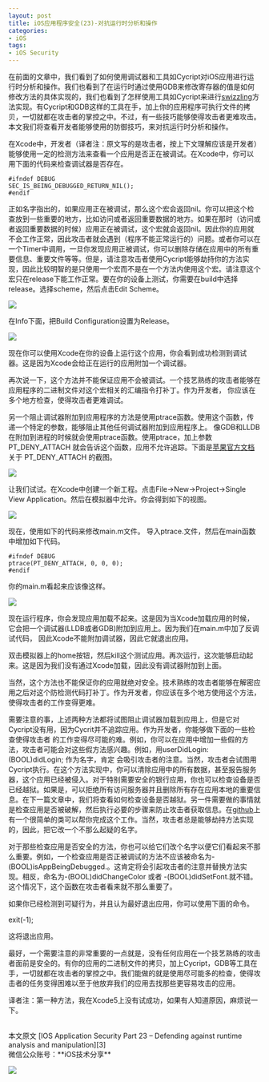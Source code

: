 ```yaml
---
layout: post  
title: iOS应用程序安全(23)-对抗运行时分析和操作  
categories:  
- iOS  
tags:    
- iOS Security
---   
```


在前面的文章中，我们看到了如何使用调试器和工具如Cycript对iOS应用进行运行时分析和操作。我们也看到了在运行时通过使用GDB来修改寄存器的值是如何修改方法的具体实现的，我们也看到了怎样使用工具如Cycript来进行[swizzling][1]方法实现。有Cycript和GDB这样的工具在手，加上你的应用程序可执行文件的拷贝，一切就都在攻击者的掌控之中。不过，有一些技巧能够使得攻击者更难攻击。本文我们将查看开发者能够使用的防御技巧，来对抗运行时分析和操作。

在Xcode中，开发者（译者注：原文写的是攻击者，按上下文理解应该是开发者）能够使用一定的检测方法来查看一个应用是否正在被调试。在Xcode中，你可以用下面的代码来检查调试器是否存在。

    #ifndef DEBUG
    SEC_IS_BEING_DEBUGGED_RETURN_NIL();
    #endif


正如名字指出的，如果应用正在被调试，那么这个宏会返回nil。你可以把这个检查放到一些重要的地方，比如访问或者返回重要数据的地方。如果在那时（访问或者返回重要数据的时候）应用正在被调试，这个宏就会返回nil。因此你的应用就不会工作正常，因此攻击者就会遇到（程序不能正常运行的）问题。或者你可以在一个Timer中调用，一旦你发现应用正被调试，你可以删除存储在应用中的所有重要信息、重要文件等等。但是，请注意攻击者使用Cycript能够劫持你的方法实现，因此比较明智的是只使用一个宏而不是在一个方法内使用这个宏。请注意这个宏只在release下能工作正常。要在你的设备上测试，你需要在build中选择release。选择scheme，然后点击Edit Scheme。

![](http://resources.infosecinstitute.com/wp-content/uploads/111313_1602_IOSApplicat1.png)

在Info下面，把Build Configuration设置为Release。

![](http://resources.infosecinstitute.com/wp-content/uploads/111313_1602_IOSApplicat2.png)


现在你可以使用Xcode在你的设备上运行这个应用，你会看到成功检测到调试器。这是因为Xcode会给正在运行的应用附加一个调试器。


再次说一下，这个方法并不能保证应用不会被调试。一个技艺熟练的攻击者能够在应用程序的二进制文件对这个宏相关的汇编指令打补丁。作为开发者，
你应该在多个地方检查，使得攻击者更难调试。

另一个阻止调试器附加到应用程序的方法是使用ptrace函数。使用这个函数，传递一个特定的参数，能够阻止其他任何调试器附加到应用程序上。
像GDB和LLDB在附加到进程的时候就会使用ptrace函数。使用ptrace，加上参数PT_DENY_ATTACH 就会告诉这个函数，应用不允许追踪。下面是[苹果官方文档][2]关于
PT_DENY_ATTACH 的截图。

![](http://resources.infosecinstitute.com/wp-content/uploads/111313_1602_IOSApplicat3.png)

让我们试试。在Xcode中创建一个新工程。点击File->New->Project->Single View Application。然后在模拟器中允许。你会得到如下的视图。

![](http://resources.infosecinstitute.com/wp-content/uploads/111313_1602_IOSApplicat4.png)

现在，使用如下的代码来修改main.m文件。
导入ptrace.文件，然后在main函数中增加如下代码。


    #ifndef DEBUG
    ptrace(PT_DENY_ATTACH, 0, 0, 0);
    #endif
    
你的main.m看起来应该像这样。


![](http://resources.infosecinstitute.com/wp-content/uploads/111313_1602_IOSApplicat5.png)

现在运行程序，你会发现应用加载不起来。这是因为当Xcode加载应用的时候，它会把一个调试器(LLDB或者GDB)附加到应用上。因为我们在main.m中加了反调试代码，
因此Xcode不能附加调试器，因此它就退出应用。

双击模拟器上的home按钮，然后kill这个测试应用。再次运行，这次能够启动起来。这是因为我们没有通过Xcode加载，因此没有调试器附加到上面。

当然，这个方法也不能保证你的应用就绝对安全。技术熟练的攻击者能够在解密应用之后对这个防检测代码打补丁。作为开发者，你应该在多个地方使用这个方法，
使得攻击者的工作变得更难。


需要注意的事，上述两种方法都将试图阻止调试器加载到应用上，但是它对Cycript没有用，因为Cycrit并不追踪应用。作为开发者，你能够做下面的一些检查使得攻击者
的工作变得尽可能的难。例如，你可以在应用中增加一些假的方法，攻击者可能会对这些假方法感兴趣。例如，用userDidLogin:(BOOL)didLogin; 作为名字，肯定
会吸引攻击者的注意。当然，攻击者会试图用Cycript执行。在这个方法实现中，你可以清除应用中的所有数据，甚至报告服务器，这个应用已经被侵入。对于特别需要安全的银行应用，你也可以检查设备是否已经越狱。如果是，可以拒绝所有访问服务器并且删除所有存在应用本地的重要信息。在下一篇文章中，我们将查看如何检查设备是否越狱。另一件需要做的事情就是检查应用是否被破解，然后执行必要的步骤来防止攻击者获取信息。在[github][3]上有一个很简单的类可以帮你完成这个工作。当然，攻击者总是能够劫持方法实现的，因此，把它改一个不那么起疑的名字。

对于那些检查应用是否安全的方法，你也可以给它们改个名字以便它们看起来不那么重要。例如，一个检查应用是否正被调试的方法不应该被命名为-(BOOL)isAppBeingDebugged.。这肯定将会引起攻击者的注意并替换方法实现。相反，命名为-(BOOL)didChangeColor 或者 -(BOOL)didSetFont.就不错。
这个情况下，这个函数在攻击者看来就不那么重要了。


如果你已经检测到可疑行为，并且认为最好退出应用，你可以使用下面的命令。

exit(-1);

这将退出应用。

最好，一个需要注意的非常重要的一点就是，没有任何应用在一个技艺熟练的攻击者面前是安全的。有你的应用的二进制文件的拷贝，加上Cycript，GDB等工具在手，一切就都在攻击者的掌控之中。我们能做的就是使用尽可能多的检查，使得攻击者的任务变得困难以至于他放弃我们的应用去找那些更容易攻击的应用。




译者注：第一种方法，我在Xcode5上没有试成功，如果有人知道原因，麻烦说一下。


   <br/>
本文原文 [IOS Application Security Part 23 – Defending against runtime analysis and manipulation][3]


<br>
微信公众账号：**iOS技术分享**

![](http://farm3.staticflickr.com/2826/10855679484_56b7429bd6.jpg)




[1]:http://wufawei.com/2013/11/ios-application-security-8/
[2]:https://developer.apple.com/library/mac/documentation/Darwin/Reference/ManPages/man2/ptrace.2.html
[3]:http://resources.infosecinstitute.com/ios-application-security-part-23-defending-runtime-analysis-manipulation/



